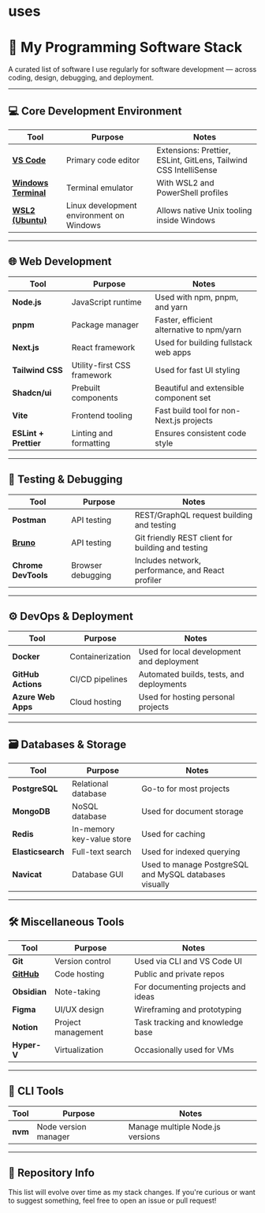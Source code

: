 # uses

# 🧰 My Programming Software Stack

A curated list of software I use regularly for software development — across coding, design, debugging, and deployment.

---

## 💻 Core Development Environment

| Tool | Purpose | Notes |
|------|---------|-------|
| [**VS Code**](https://code.visualstudio.com/) | Primary code editor | Extensions: Prettier, ESLint, GitLens, Tailwind CSS IntelliSense |
| [**Windows Terminal**](https://github.com/microsoft/terminal) | Terminal emulator | With WSL2 and PowerShell profiles |
| [**WSL2 (Ubuntu)**](https://learn.microsoft.com/en-us/windows/wsl/install) | Linux development environment on Windows | Allows native Unix tooling inside Windows |

---

## 🌐 Web Development

| Tool | Purpose | Notes |
|------|---------|-------|
| **Node.js** | JavaScript runtime | Used with npm, pnpm, and yarn |
| **pnpm** | Package manager | Faster, efficient alternative to npm/yarn |
| **Next.js** | React framework | Used for building fullstack web apps |
| **Tailwind CSS** | Utility-first CSS framework | Used for fast UI styling |
| **Shadcn/ui** | Prebuilt components | Beautiful and extensible component set |
| **Vite** | Frontend tooling | Fast build tool for non-Next.js projects |
| **ESLint + Prettier** | Linting and formatting | Ensures consistent code style |

---

## 🧪 Testing & Debugging

| Tool | Purpose | Notes |
|------|---------|-------|
| **Postman** | API testing | REST/GraphQL request building and testing |
| [**Bruno**](https://www.usebruno.com/) | API testing | Git friendly REST client for building and testing |
| **Chrome DevTools** | Browser debugging | Includes network, performance, and React profiler |

---

## ⚙️ DevOps & Deployment

| Tool | Purpose | Notes |
|------|---------|-------|
| **Docker** | Containerization | Used for local development and deployment |
| **GitHub Actions** | CI/CD pipelines | Automated builds, tests, and deployments |
| **Azure Web Apps** | Cloud hosting | Used for hosting personal projects |

---

## 🗃️ Databases & Storage

| Tool | Purpose | Notes |
|------|---------|-------|
| **PostgreSQL** | Relational database | Go-to for most projects |
| **MongoDB** | NoSQL database | Used for document storage |
| **Redis** | In-memory key-value store | Used for caching |
| **Elasticsearch** | Full-text search | Used for indexed querying |
| **Navicat** | Database GUI | Used to manage PostgreSQL and MySQL databases visually |

---

## 🛠️ Miscellaneous Tools

| Tool | Purpose | Notes |
|------|---------|-------|
| **Git** | Version control | Used via CLI and VS Code UI |
| [**GitHub**](https://github.com/cli/cli/blob/trunk/docs/install_linux.md) | Code hosting | Public and private repos |
| **Obsidian** | Note-taking | For documenting projects and ideas |
| **Figma** | UI/UX design | Wireframing and prototyping |
| **Notion** | Project management | Task tracking and knowledge base |
| **Hyper-V** | Virtualization | Occasionally used for VMs |

---

## 🔧 CLI Tools

| Tool | Purpose | Notes |
|------|---------|-------|
| **nvm** | Node version manager | Manage multiple Node.js versions |

---

## 📁 Repository Info

This list will evolve over time as my stack changes. If you're curious or want to suggest something, feel free to open an issue or pull request!